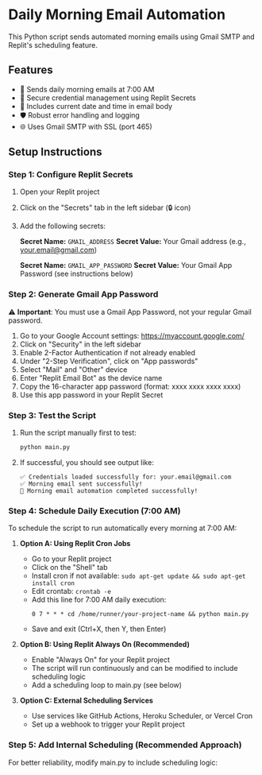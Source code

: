 # Daily Morning Email Automation

This Python script sends automated morning emails using Gmail SMTP and Replit's scheduling feature.

## Features

- 📧 Sends daily morning emails at 7:00 AM
- 🔐 Secure credential management using Replit Secrets
- 📅 Includes current date and time in email body
- 🛡️ Robust error handling and logging
- 🌐 Uses Gmail SMTP with SSL (port 465)

## Setup Instructions

### Step 1: Configure Replit Secrets

1. Open your Replit project
2. Click on the "Secrets" tab in the left sidebar (🔒 icon)
3. Add the following secrets:

   **Secret Name:** `GMAIL_ADDRESS`
   **Secret Value:** Your Gmail address (e.g., your.email@gmail.com)

   **Secret Name:** `GMAIL_APP_PASSWORD`
   **Secret Value:** Your Gmail App Password (see instructions below)

### Step 2: Generate Gmail App Password

⚠️ **Important**: You must use a Gmail App Password, not your regular Gmail password.

1. Go to your Google Account settings: https://myaccount.google.com/
2. Click on "Security" in the left sidebar
3. Enable 2-Factor Authentication if not already enabled
4. Under "2-Step Verification", click on "App passwords"
5. Select "Mail" and "Other" device
6. Enter "Replit Email Bot" as the device name
7. Copy the 16-character app password (format: xxxx xxxx xxxx xxxx)
8. Use this app password in your Replit Secret

### Step 3: Test the Script

1. Run the script manually first to test:
   ```bash
   python main.py
   ```

2. If successful, you should see output like:
   ```
   ✅ Credentials loaded successfully for: your.email@gmail.com
   ✅ Morning email sent successfully!
   🎉 Morning email automation completed successfully!
   ```

### Step 4: Schedule Daily Execution (7:00 AM)

To schedule the script to run automatically every morning at 7:00 AM:

1. **Option A: Using Replit Cron Jobs**
   - Go to your Replit project
   - Click on the "Shell" tab
   - Install cron if not available: `sudo apt-get update && sudo apt-get install cron`
   - Edit crontab: `crontab -e`
   - Add this line for 7:00 AM daily execution:
     ```
     0 7 * * * cd /home/runner/your-project-name && python main.py
     ```
   - Save and exit (Ctrl+X, then Y, then Enter)

2. **Option B: Using Replit Always On (Recommended)**
   - Enable "Always On" for your Replit project
   - The script will run continuously and can be modified to include scheduling logic
   - Add a scheduling loop to main.py (see below)

3. **Option C: External Scheduling Services**
   - Use services like GitHub Actions, Heroku Scheduler, or Vercel Cron
   - Set up a webhook to trigger your Replit project

### Step 5: Add Internal Scheduling (Recommended Approach)

For better reliability, modify main.py to include scheduling logic:
   
